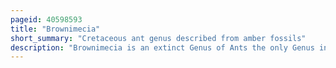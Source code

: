 ```yaml
---
pageid: 40598593
title: "Brownimecia"
short_summary: "Cretaceous ant genus described from amber fossils"
description: "Brownimecia is an extinct Genus of Ants the only Genus in the Tribe Brownimeciini and the subfamily Brownimeciinae of the Formicidae. Fossils of Brownimecia Clavata are known from the middle cretaceous of north America from the single identified Species. The Genus is one of several Ants described from new Jersey Ambers of the middle cretaceous. Brownimecia was initially placed in the subfamily Ponerinae, until it was transferred to its own subfamily in 2003 ; it can be distinguished from other Ants due to its unusual sickle-like Mandibles and other morphological Features that makes this ant Unique among the Formicidae. The ant is also small, measuring 3. 43 Millimetres, and a Stinger is present in almost all of the Specimens collected. The Morphology of the Mandibles suggests a high Level of feeding Specialization."
---
```

